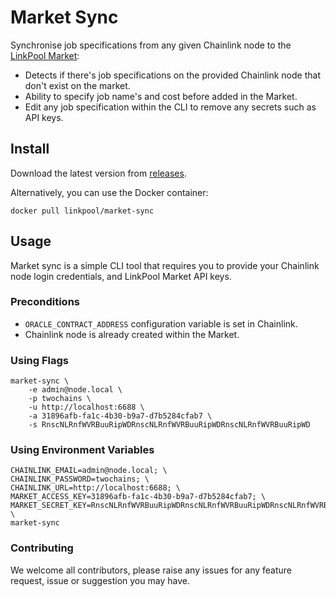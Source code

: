 # Market Sync
Synchronise job specifications from any given Chainlink node to the [LinkPool Market](https://market.link):

- Detects if there's job specifications on the provided Chainlink node that don't exist on the market.
- Ability to specify job name's and cost before added in the Market.
- Edit any job specification within the CLI to remove any secrets such as API keys.

## Install

Download the latest version from [releases](https://github.com/linkpoolio/market-sync/releases).

Alternatively, you can use the Docker container:
```
docker pull linkpool/market-sync
```

## Usage

Market sync is a simple CLI tool that requires you to provide your Chainlink node login credentials, and LinkPool Market 
API keys.

### Preconditions

- `ORACLE_CONTRACT_ADDRESS` configuration variable is set in Chainlink.
- Chainlink node is already created within the Market.

### Using Flags

```
market-sync \
    -e admin@node.local \
    -p twochains \
    -u http://localhost:6688 \
    -a 31896afb-fa1c-4b30-b9a7-d7b5284cfab7 \
    -s RnscNLRnfWVRBuuRipWDRnscNLRnfWVRBuuRipWDRnscNLRnfWVRBuuRipWD
```

### Using Environment Variables

```
CHAINLINK_EMAIL=admin@node.local; \
CHAINLINK_PASSWORD=twochains; \
CHAINLINK_URL=http://localhost:6688; \
MARKET_ACCESS_KEY=31896afb-fa1c-4b30-b9a7-d7b5284cfab7; \
MARKET_SECRET_KEY=RnscNLRnfWVRBuuRipWDRnscNLRnfWVRBuuRipWDRnscNLRnfWVRBuuRipWD; \
market-sync
```

### Contributing

We welcome all contributors, please raise any issues for any feature request, issue or suggestion you may have.
